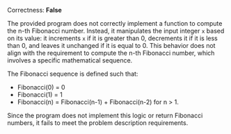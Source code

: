 Correctness: **False**

The provided program does not correctly implement a function to compute the n-th Fibonacci number. Instead, it manipulates the input integer `x` based on its value: it increments `x` if it is greater than 0, decrements it if it is less than 0, and leaves it unchanged if it is equal to 0. This behavior does not align with the requirement to compute the n-th Fibonacci number, which involves a specific mathematical sequence. 

The Fibonacci sequence is defined such that:
- Fibonacci(0) = 0
- Fibonacci(1) = 1
- Fibonacci(n) = Fibonacci(n-1) + Fibonacci(n-2) for n > 1.

Since the program does not implement this logic or return Fibonacci numbers, it fails to meet the problem description requirements.